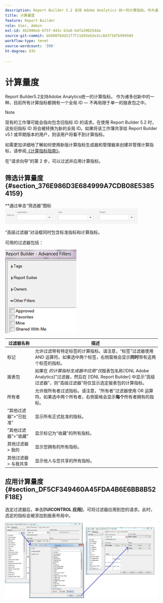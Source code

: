 ```yaml
---
description: Report Builder 5.2 支持 Adobe Analytics 统一的计算指标。作为诸多创新中的一种，目前所有计算指标都拥有一个全局 ID — 不再局限于单一的报表包之中。
title: 计算量度
feature: Report Builder
role: User, Admin
exl-id: 462086eb-675f-443c-b3a6-b4fa390254da
source-git-commit: bb908f8dd21f7f11d93eb2e3cc843f107b99950d
workflow-type: tm+mt
source-wordcount: '399'
ht-degree: 83%

---
```


# 计算量度

Report Builder5.2支持Adobe Analytics统一的计算指标。 作为诸多创新中的一种，目前所有计算指标都拥有一个全局 ID — 不再局限于单一的报表包之中。

>[!NOTE]
>
>现有的工作簿可能会指向包含旧指标 ID 的请求。在使用 Report Builder 5.2 时，这些旧指标 ID 将会被转换为新的全局 ID。如果将该工作簿共享给 Report Builder v5.1 或早期版本的用户，则该用户将看不到计算指标。

如需更加详细地了解如何使用新版计算指标生成器和管理器来创建并管理计算指标，请参阅[《计算指标指南》](https://experienceleague.adobe.com/docs/analytics/components/calculated-metrics/cm-overview.html)。

在“请求向导”的第 2 步，可以过滤并应用计算指标。

## 筛选计算量度 {#section_376E986D3E684999A7CDB08E53854159}

**通过单击“筛选器”图标![显示“应用程序”、“用户”、“项目”字段的“筛选器”选项屏幕截图，可筛选**&#x200B;计算量度。](/help/admin/admin/assets/filter.png)

“高级过滤器”对话框同时包含标准指标和计算指标。

可用的过滤器包括：

![显示下表所述的“高级过滤器”选项的屏幕截图。](assets/advanced_filters.png)

| 过滤器名称 | 描述 |
|---|---|
| 标记 | 允许过滤带有特定标签的计算指标。请注意，“标签”过滤器使用 AND 运算符。如果选中两个标签，右侧窗格会显示&#x200B;**同时**&#x200B;带有这两个标签的指标。 |
| 报表包 | 如果在 *的计算指标生成器中应用“仅*&#x200B;报表包名称[!DNL Adobe Analytics]”过滤器，然后在 [!DNL Report Builder] 中显示“高级过滤器”，则“高级过滤器”将仅显示选定报表包的计算指标。 |
| 所有者 | 允许按所有者过滤指标。请注意，“所有者”过滤器使用 OR 运算符。如果选中两个所有者，右侧窗格会显示&#x200B;**每个**&#x200B;所有者拥有的指标。 |
| “其他过滤器”>“已批准” | 显示所有正式批准的指标。 |
| “其他过滤器”>“收藏” | 显示标记为“收藏”的所有指标。 |
| 其他过滤器 > 我的 | 显示您拥有的所有指标。 |
| 其他过滤器 > 与我共享 | 显示他人与您共享的所有指标。 |

## 应用计算量度 {#section_DF5CF349460A45FDA4B6E6BB8B52F18E}

选定过滤器后，单击&#x200B;**[!UICONTROL 应用]**，可将过滤器应用到您的请求。此时，选定的指标会被添加到报表布局中。

![显示“请求向导：第2步 — 网站总计”的屏幕截图，该屏幕指向“高级过滤器”窗口并应用了报表量度。](assets/filtering_for_metric.png)

